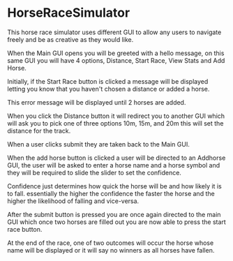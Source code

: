 # HorseRaceSimulator
This horse race simulator uses different GUI to allow any users to navigate freely and be as creative as they would like.

When the Main GUI opens you will be greeted with a hello message, on this same GUI you will have 4 options, Distance, Start Race, View Stats and Add Horse.

Initially, if the Start Race button is clicked a message will be displayed letting you know that you haven't chosen a distance or added a horse.

This error message will be displayed until 2 horses are added.

When you click the Distance button it will redirect you to another GUI which will ask you to pick one of three options 10m, 15m, and 20m this will set the distance for the track.

When a user clicks submit they are taken back to the Main GUI.

When the add horse button is clicked a user will be directed to an Addhorse GUI, the user will be asked to enter a horse name and a horse symbol and they will be required to slide the slider to set the confidence.

Confidence just determines how quick the horse will be and how likely it is to fall. essentially the higher the confidence the faster the horse and the higher the likelihood of falling and vice-versa.

After the submit button is pressed you are once again directed to the main GUI which once two horses are filled out you are now able to press the start race button.

At the end of the race, one of two outcomes will occur the horse whose name will be displayed or it will say no winners as all horses have fallen.
